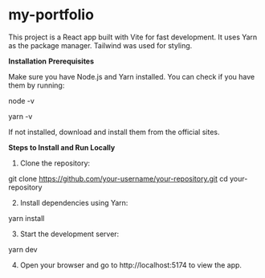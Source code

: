 # my-portfolio
This project is a React app built with Vite for fast development. It uses Yarn as the package manager. Tailwind was used for styling.

**Installation**
**Prerequisites**

Make sure you have Node.js and Yarn installed. You can check if you have them by running:

node -v

yarn -v

If not installed, download and install them from the official sites.

**Steps to Install and Run Locally**
1. Clone the repository:

git clone https://github.com/your-username/your-repository.git
cd your-repository

2. Install dependencies using Yarn:

yarn install

3. Start the development server:

yarn dev

4. Open your browser and go to http://localhost:5174 to view the app.
